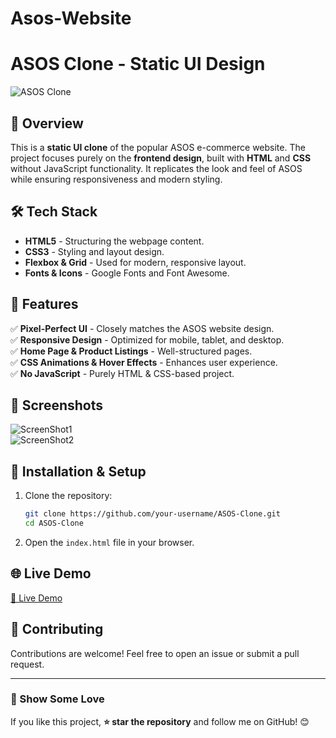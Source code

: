# Asos-Website
# ASOS Clone - Static UI Design

![ASOS Clone](https://drive.google.com/uc?export=download&id=1Os2S6UKefoc0usVhylquAyXcbSCgtCH5)

## 🚀 Overview
This is a **static UI clone** of the popular ASOS e-commerce website. The project focuses purely on the **frontend design**, built with **HTML** and **CSS** without JavaScript functionality. It replicates the look and feel of ASOS while ensuring responsiveness and modern styling.

## 🛠️ Tech Stack
- **HTML5** - Structuring the webpage content.
- **CSS3** - Styling and layout design.
- **Flexbox & Grid** - Used for modern, responsive layout.
- **Fonts & Icons** - Google Fonts and Font Awesome.

## 🎯 Features
✅ **Pixel-Perfect UI** - Closely matches the ASOS website design.  
✅ **Responsive Design** - Optimized for mobile, tablet, and desktop.  
✅ **Home Page & Product Listings** - Well-structured pages.  
✅ **CSS Animations & Hover Effects** - Enhances user experience.  
✅ **No JavaScript** - Purely HTML & CSS-based project.  

## 📸 Screenshots
![ScreenShot1](https://drive.google.com/uc?export=download&id=1s9T8iZYB4UtQ5YguqM30o-Gj4XZm6-vl)  
![ScreenShot2](https://drive.google.com/uc?export=download&id=1euvPcv_OGfP6l7H3lkafsMn5wIG9F_QS)  

## 🔧 Installation & Setup
1. Clone the repository:
   ```bash
   git clone https://github.com/your-username/ASOS-Clone.git
   cd ASOS-Clone
   ```
2. Open the `index.html` file in your browser.

## 🌐 Live Demo
<a href="https://project-lovat-chi.vercel.app/" target="_blank">🔗 Live Demo</a>

## 🤝 Contributing
Contributions are welcome! Feel free to open an issue or submit a pull request.

---
### 🎉 Show Some Love
If you like this project, **⭐ star the repository** and follow me on GitHub! 😊
